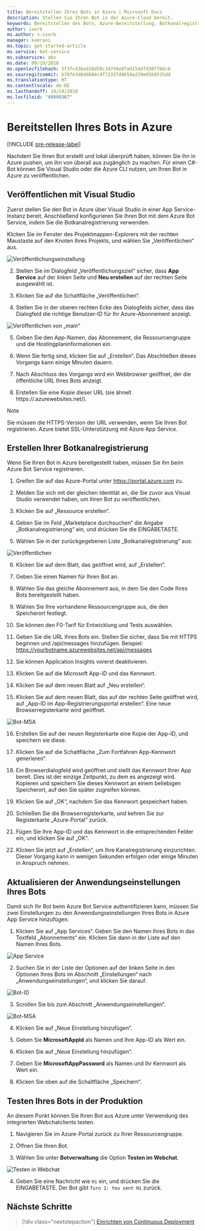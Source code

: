 ```yaml
---
title: Bereitstellen Ihres Bots in Azure | Microsoft Docs
description: Stellen Sie Ihren Bot in der Azure-Cloud bereit.
keywords: Bereitstellen des Bots, Azure-Bereitstellung, Botkanalregistrierung, Veröffentlichen aus Visual Studio
author: ivorb
ms.author: v-ivorb
manager: kamrani
ms.topic: get-started-article
ms.service: bot-service
ms.subservice: abs
ms.date: 09/19/2018
ms.openlocfilehash: 5f3fc43bed16d50c347d4e07a9154dfd307f0dc0
ms.sourcegitcommit: b78fe3d8dd604c4f7233740658a229e85b8535dd
ms.translationtype: HT
ms.contentlocale: de-DE
ms.lasthandoff: 10/24/2018
ms.locfileid: "49999367"
---
```

# <a name="deploy-your-bot-to-azure"></a>Bereitstellen Ihres Bots in Azure

[!INCLUDE [pre-release-label](./includes/pre-release-label.md)]

Nachdem Sie Ihren Bot erstellt und lokal überprüft haben, können Sie ihn in Azure pushen, um ihn von überall aus zugänglich zu machen. Für einen C#-Bot können Sie Visual Studio oder die Azure CLI nutzen, um Ihren Bot in Azure zu veröffentlichen. 

## <a name="publish-from-visual-studio"></a>Veröffentlichen mit Visual Studio
Zuerst stellen Sie den Bot in Azure über Visual Studio in einer App Service-Instanz bereit. Anschließend konfigurieren Sie Ihren Bot mit dem Azure Bot Service, indem Sie die Botkanalregistrierung verwenden.

Klicken Sie im Fenster des Projektmappen-Explorers mit der rechten Maustaste auf den Knoten Ihres Projekts, und wählen Sie „Veröffentlichen“ aus.

![Veröffentlichungseinstellung](media/azure-bot-quickstarts/getting-started-publish-setting.png)

2. Stellen Sie im Dialogfeld „Veröffentlichungsziel“ sicher, dass **App Service** auf der linken Seite und **Neu erstellen** auf der rechten Seite ausgewählt ist.

3. Klicken Sie auf die Schaltfläche „Veröffentlichen“.

4. Stellen Sie in der oberen rechten Ecke des Dialogfelds sicher, dass das Dialogfeld die richtige Benutzer-ID für Ihr Azure-Abonnement anzeigt.

![Veröffentlichen von „main“](media/azure-bot-quickstarts/getting-started-publish-main.png)

5. Geben Sie den App-Namen, das Abonnement, die Ressourcengruppe und die Hostingplaninformationen ein.

6. Wenn Sie fertig sind, klicken Sie auf „Erstellen“. Das Abschließen dieses Vorgangs kann einige Minuten dauern.

7. Nach Abschluss des Vorgangs wird ein Webbrowser geöffnet, der die öffentliche URL Ihres Bots anzeigt.

8. Erstellen Sie eine Kopie dieser URL (sie ähnelt https://<yourbotname>.azurewebsites.net/).

> [!NOTE] 
> Sie müssen die HTTPS-Version der URL verwenden, wenn Sie Ihren Bot registrieren. Azure bietet SSL-Unterstützung mit Azure App Service.

## <a name="create-your-bot-channels-registration"></a>Erstellen Ihrer Botkanalregistrierung
Wenn Sie Ihren Bot in Azure bereitgestellt haben, müssen Sie ihn beim Azure Bot Service registrieren.

1. Greifen Sie auf das Azure-Portal unter https://portal.azure.com zu.

2. Melden Sie sich mit der gleichen Identität an, die Sie zuvor aus Visual Studio verwendet haben, um Ihren Bot zu veröffentlichen.

3. Klicken Sie auf „Ressource erstellen“.

4. Geben Sie im Feld „Marketplace durchsuchen“ die Angabe „Botkanalregistrierung“ ein, und drücken Sie die EINGABETASTE.

5. Wählen Sie in der zurückgegebenen Liste „Botkanalregistrierung“ aus:

![Veröffentlichen](media/azure-bot-quickstarts/getting-started-bot-registration.png)

6. Klicken Sie auf dem Blatt, das geöffnet wird, auf „Erstellen“.

7. Geben Sie einen Namen für Ihren Bot an.

8. Wählen Sie das gleiche Abonnement aus, in dem Sie den Code Ihres Bots bereitgestellt haben.

9. Wählen Sie Ihre vorhandene Ressourcengruppe aus, die den Speicherort festlegt.

10. Sie können den F0-Tarif für Entwicklung und Tests auswählen.

11. Geben Sie die URL Ihres Bots ein. Stellen Sie sicher, dass Sie mit HTTPS beginnen und /api/messages hinzufügen. Beispiel: https://yourbotname.azurewebsites.net/api/messages

12. Sie können Application Insights vorerst deaktivieren.

13. Klicken Sie auf die Microsoft App-ID und das Kennwort.

14. Klicken Sie auf dem neuen Blatt auf „Neu erstellen“.

15. Klicken Sie auf dem neuen Blatt, das auf der rechten Seite geöffnet wird, auf „App-ID im App-Registrierungsportal erstellen“. Eine neue Browserregisterkarte wird geöffnet.

![Bot-MSA](media/azure-bot-quickstarts/getting-started-msa.png)

16. Erstellen Sie auf der neuen Registerkarte eine Kopie der App-ID, und speichern sie diese. 

17. Klicken Sie auf die Schaltfläche „Zum Fortfahren App-Kennwort generieren“.

18. Ein Browserdialogfeld wird geöffnet und stellt das Kennwort Ihrer App bereit. Dies ist der einzige Zeitpunkt, zu dem es angezeigt wird. Kopieren und speichern Sie dieses Kennwort an einem beliebigen Speicherort, auf den Sie später zugreifen können.

19. Klicken Sie auf „OK“, nachdem Sie das Kennwort gespeichert haben.

20. Schließen Sie die Browserregisterkarte, und kehren Sie zur Registerkarte „Azure-Portal“ zurück.

21. Fügen Sie Ihre App-ID und das Kennwort in die entsprechenden Felder ein, und klicken Sie auf „OK“.

22. Klicken Sie jetzt auf „Erstellen“, um Ihre Kanalregistrierung einzurichten. Dieser Vorgang kann in wenigen Sekunden erfolgen oder einige Minuten in Anspruch nehmen.

## <a name="update-your-bots-application-settings"></a>Aktualisieren der Anwendungseinstellungen Ihres Bots
Damit sich Ihr Bot beim Azure Bot Service authentifizieren kann, müssen Sie zwei Einstellungen zu den Anwendungseinstellungen Ihres Bots in Azure App Service hinzufügen. 

1. Klicken Sie auf „App Services“. Geben Sie den Namen Ihres Bots in das Textfeld „Abonnements“ ein. Klicken Sie dann in der Liste auf den Namen Ihres Bots.

![App Service](media/azure-bot-quickstarts/getting-started-app-service.png)

2. Suchen Sie in der Liste der Optionen auf der linken Seite in den Optionen Ihres Bots im Abschnitt „Einstellungen“ nach „Anwendungseinstellungen“, und klicken Sie darauf.

![Bot-ID](media/azure-bot-quickstarts/getting-started-app-settings-1.png)

3. Scrollen Sie bis zum Abschnitt „Anwendungseinstellungen“.

![Bot-MSA](media/azure-bot-quickstarts/getting-started-app-settings-2.png)

4. Klicken Sie auf „Neue Einstellung hinzufügen“.

5. Geben Sie **MicrosoftAppId** als Namen und Ihre App-ID als Wert ein.

6. Klicken Sie auf „Neue Einstellung hinzufügen“.

7. Geben Sie **MicrosoftAppPassword** als Namen und Ihr Kennwort als Wert ein.

8. Klicken Sie oben auf die Schaltfläche „Speichern“.

## <a name="test-your-bot-in-production"></a>Testen Ihres Bots in der Produktion
An diesem Punkt können Sie Ihren Bot aus Azure unter Verwendung des integrierten Webchatclients testen.

1. Navigieren Sie im Azure-Portal zurück zu Ihrer Ressourcengruppe.

2. Öffnen Sie Ihren Bot.

3. Wählen Sie unter **Botverwaltung** die Option **Testen im Webchat**.

![Testen in Webchat](media/azure-bot-quickstarts/getting-started-test-webchat.png)

4. Geben Sie eine Nachricht wie `Hi` ein, und drücken Sie die EINGABETASTE. Der Bot gibt `Turn 1: You sent Hi` zurück.

## <a name="next-steps"></a>Nächste Schritte
> [!div class="nextstepaction"]
> [Einrichten von Continuous Deployment](bot-service-build-continuous-deployment.md)
